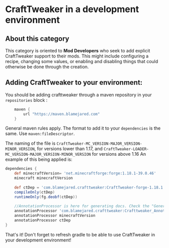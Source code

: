 # CraftTweaker in a development environment

## About this category

This category is oriented to **Mod Developers** who seek to add explicit CraftTweaker support to their mods. This might include configuring a recipe, changing some values, or enabling and disabling things that could otherwise be done through the creation.

## Adding CraftTweaker to your environment:

You should be adding crafttweaker through a maven repository in your `repositories` block :

```groovy   
    maven {
        url "https://maven.blamejared.com"
    }
```
General maven rules apply. The format to add it to your `dependencies` is the same.
Use `maven:fileDescriptor`.

The naming of the file is `CraftTweaker-MC_VERSION-MAJOR_VERSION-MINOR_VERSION`, for versions lower than 1.17, and `CraftTweaker-LOADER-MC_VERSION-MAJOR_VERSION-MINOR_VERSION` for versions above 1.16
An example of this being applied is:

```groovy
dependencies {
    def minecraftVersion= 'net.minecraftforge:forge:1.18.1-39.0.46'
    minecraft minecraftVersion
    
    def ctDep = 'com.blamejared.crafttweaker:CraftTweaker-forge-1.18.1:9.0.57'
    compileOnly(ctDep)
    runtimeOnly(fg.deobf(ctDep))
    
    //AnnotationProcessor is here for generating docs. Check the "Generating Docs" page for more information
    annotationProcessor 'com.blamejared.crafttweaker:Crafttweaker_Annotation_Processors-1.18.1:2.0.0.59'
    annotationProcessor minecraftVersion
    annotationProcessor ctDep
}
```

That's it! Don't forget to refresh gradle to be able to use CraftTweaker in your development environment!

